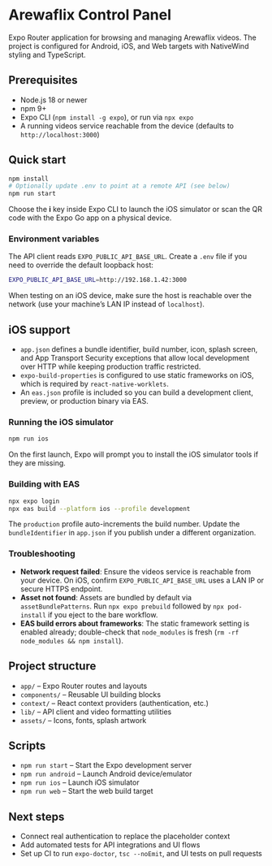 # Arewaflix Control Panel

Expo Router application for browsing and managing Arewaflix videos. The project is configured for Android, iOS, and Web targets with NativeWind styling and TypeScript.

## Prerequisites

- Node.js 18 or newer
- npm 9+
- Expo CLI (`npm install -g expo`), or run via `npx expo`
- A running videos service reachable from the device (defaults to `http://localhost:3000`)

## Quick start

```bash
npm install
# Optionally update .env to point at a remote API (see below)
npm run start
```

Choose the **i** key inside Expo CLI to launch the iOS simulator or scan the QR code with the Expo Go app on a physical device.

### Environment variables

The API client reads `EXPO_PUBLIC_API_BASE_URL`. Create a `.env` file if you need to override the default loopback host:

```bash
EXPO_PUBLIC_API_BASE_URL=http://192.168.1.42:3000
```

When testing on an iOS device, make sure the host is reachable over the network (use your machine’s LAN IP instead of `localhost`).

## iOS support

- `app.json` defines a bundle identifier, build number, icon, splash screen, and App Transport Security exceptions that allow local development over HTTP while keeping production traffic restricted.
- `expo-build-properties` is configured to use static frameworks on iOS, which is required by `react-native-worklets`.
- An `eas.json` profile is included so you can build a development client, preview, or production binary via EAS.

### Running the iOS simulator

```bash
npm run ios
```

On the first launch, Expo will prompt you to install the iOS simulator tools if they are missing.

### Building with EAS

```bash
npx expo login
npx eas build --platform ios --profile development
```

The `production` profile auto-increments the build number. Update the `bundleIdentifier` in `app.json` if you publish under a different organization.

### Troubleshooting

- **Network request failed**: Ensure the videos service is reachable from your device. On iOS, confirm `EXPO_PUBLIC_API_BASE_URL` uses a LAN IP or secure HTTPS endpoint.
- **Asset not found**: Assets are bundled by default via `assetBundlePatterns`. Run `npx expo prebuild` followed by `npx pod-install` if you eject to the bare workflow.
- **EAS build errors about frameworks**: The static framework setting is enabled already; double-check that `node_modules` is fresh (`rm -rf node_modules && npm install`).

## Project structure

- `app/` – Expo Router routes and layouts
- `components/` – Reusable UI building blocks
- `context/` – React context providers (authentication, etc.)
- `lib/` – API client and video formatting utilities
- `assets/` – Icons, fonts, splash artwork

## Scripts

- `npm run start` – Start the Expo development server
- `npm run android` – Launch Android device/emulator
- `npm run ios` – Launch iOS simulator
- `npm run web` – Start the web build target

## Next steps

- Connect real authentication to replace the placeholder context
- Add automated tests for API integrations and UI flows
- Set up CI to run `expo-doctor`, `tsc --noEmit`, and UI tests on pull requests

